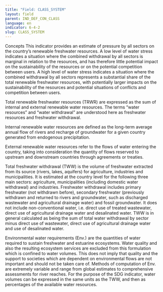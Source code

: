 ```yaml
---
title: "Field: CLASS_SYSTEM"
layout: field
parent: IND_DEF_CON_CLASS
language: en
indicator: 6-4-2
slug: CLASS_SYSTEM
---
```

Concepts
This indicator provides an estimate of pressure by all sectors on the country’s renewable freshwater resources. A low level of water stress indicates a situation where the combined withdrawal by all sectors is marginal in relation to the resources, and has therefore little potential impact on the sustainability of the resources or on the potential competition between users. A high level of water stress indicates a situation where the combined withdrawal by all sectors represents a substantial share of the total renewable freshwater resources, with potentially larger impacts on the sustainability of the resources and potential situations of conflicts and competition between users. 

Total renewable freshwater resources (TRWR) are expressed as the sum of internal and external renewable water resources. The terms “water resources” and “water withdrawal” are understood here as freshwater resources and freshwater withdrawal. 

Internal renewable water resources are defined as the long-term average annual flow of rivers and recharge of groundwater for a given country generated from endogenous precipitation. 

External renewable water resources refer to the flows of water entering the country, taking into consideration the quantity of flows reserved to upstream and downstream countries through agreements or treaties. 

Total freshwater withdrawal (TWW) is the volume of freshwater extracted from its source (rivers, lakes, aquifers) for agriculture, industries and municipalities. It is estimated at the country level for the following three main sectors: agriculture, municipalities (including domestic water withdrawal) and industries. Freshwater withdrawal includes primary freshwater (not withdrawn before), secondary freshwater (previously withdrawn and returned to rivers and groundwater, such as discharged wastewater and agricultural drainage water) and fossil groundwater. It does not include non-conventional water, i.e. direct use of treated wastewater, direct use of agricultural drainage water and desalinated water. TWW is in general calculated as being the sum of total water withdrawal by sector minus direct use of wastewater, direct use of agricultural drainage water and use of desalinated water. 

Environmental water requirements (Env.) are the quantities of water required to sustain freshwater and estuarine ecosystems. Water quality and also the resulting ecosystem services are excluded from this formulation which is confined to water volumes. This does not imply that quality and the support to societies which are dependent on environmental flows are not important and should not be taken care of. Methods of computation of Env. are extremely variable and range from global estimates to comprehensive assessments for river reaches. For the purpose of the SDG indicator, water volumes can be expressed in the same units as the TWW, and then as percentages of the available water resources.